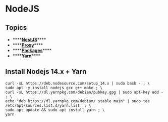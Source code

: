 # NodeJS

## Topics

* \*\*\*\*[**NestJS**](nestjs.md)\*\*\*\*
* \*\*\*\*[**Proxy**](../../../operational-systems/linux/how-to/proxy.md#proxy-for-npm)\*\*\*\*
* \*\*\*\*[**Packages**](../packages.md)\*\*\*\*
* \*\*\*\*[**Yarn**](yarn.md)\*\*\*\*

## Install Nodejs 14.x + Yarn

```text
curl -sL https://deb.nodesource.com/setup_14.x | sudo bash - ; \
sudo apt -y install nodejs gcc g++ make ; \
curl -sL https://dl.yarnpkg.com/debian/pubkey.gpg | sudo apt-key add -  ; \
echo "deb https://dl.yarnpkg.com/debian/ stable main" | sudo tee /etc/apt/sources.list.d/yarn.list  ; \
sudo apt update && sudo apt install yarn ; \
yarn
```



